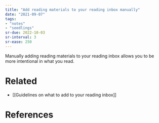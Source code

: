 ```yaml
---
title: "Add reading materials to your reading inbox manually"
date: "2021-09-07"
tags:
- "notes"
- "seedlings"
sr-due: 2022-10-03
sr-interval: 3
sr-ease: 250
---
```


Manually adding reading materials to your reading inbox allows you to be more intentional in what you read.

# Related

- [[Guidelines on what to add to your reading inbox]]

# References